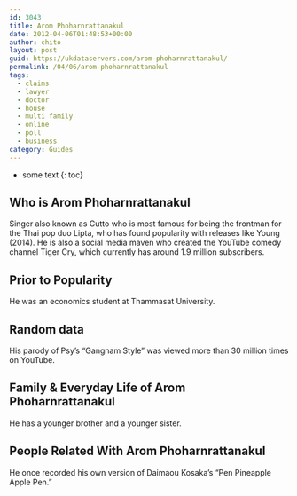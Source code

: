 ```yaml
---
id: 3043
title: Arom Phoharnrattanakul
date: 2012-04-06T01:48:53+00:00
author: chito
layout: post
guid: https://ukdataservers.com/arom-phoharnrattanakul/
permalink: /04/06/arom-phoharnrattanakul
tags:
  - claims
  - lawyer
  - doctor
  - house
  - multi family
  - online
  - poll
  - business
category: Guides
---
```


* some text
{: toc}
          
          
## Who is  Arom Phoharnrattanakul
                  
                  
                  
Singer also known as Cutto who is most famous for being the frontman for the Thai pop duo Lipta, who has found popularity with releases like Young (2014). He is also a social media maven who created the YouTube comedy channel Tiger Cry, which currently has around 1.9 million subscribers.
                  
                
                
                
## Prior to Popularity 
                  
                  
                  
He was an economics student at Thammasat University.
                  
                
                
                
## Random data 
                  
                  
                  
His parody of Psy&#8217;s &#8220;Gangnam Style&#8221; was viewed more than 30 million times on YouTube.
                  
                
                
                
## Family & Everyday Life of Arom Phoharnrattanakul
                  
                  
                  
He has a younger brother and a younger sister.
                  
                
                
                
## People Related With  Arom Phoharnrattanakul
                  
                  
                  
He once recorded his own version of Daimaou Kosaka&#8217;s &#8220;Pen Pineapple Apple Pen.&#8221;
                  
                
              
            
          
          
          
    
    
  
